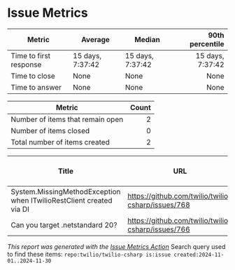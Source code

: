 # Issue Metrics

| Metric | Average | Median | 90th percentile |
| --- | --- | --- | ---: |
| Time to first response | 15 days, 7:37:42 | 15 days, 7:37:42 | 15 days, 7:37:42 |
| Time to close | None | None | None |
| Time to answer | None | None | None |

| Metric | Count |
| --- | ---: |
| Number of items that remain open | 2 |
| Number of items closed | 0 |
| Total number of items created | 2 |

| Title | URL | Author | Time to first response | Time to close | Time to answer |
| --- | --- | --- | --- | --- | --- |
| System.MissingMethodException when ITwilioRestClient created via DI | https://github.com/twilio/twilio-csharp/issues/768 | [keltex](https://github.com/keltex) | 15 days, 7:37:42 | None | None |
| Can you target .netstandard 20? | https://github.com/twilio/twilio-csharp/issues/766 | [oliverjanik](https://github.com/oliverjanik) | None | None | None |

_This report was generated with the [Issue Metrics Action](https://github.com/github/issue-metrics)_
Search query used to find these items: `repo:twilio/twilio-csharp is:issue created:2024-11-01..2024-11-30`
